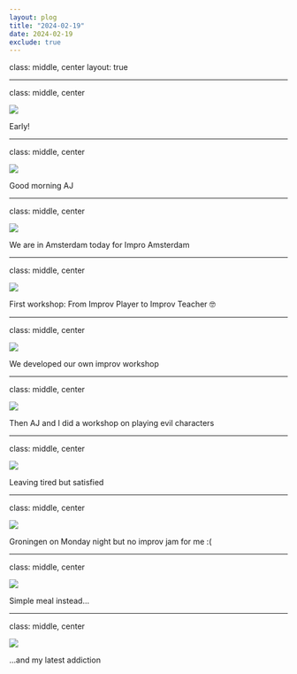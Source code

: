 ```yaml
---
layout: plog
title: "2024-02-19"
date: 2024-02-19
exclude: true
---
```


class: middle, center
layout: true

---

class: middle, center

<img class="plog-picture" src="{{ site.baseurl }}/img/plog/2024-02-19/01.jpg" />

Early!

---

class: middle, center

<img class="plog-picture" src="{{ site.baseurl }}/img/plog/2024-02-19/02.jpg" />

Good morning AJ

---

class: middle, center

<img class="plog-picture" src="{{ site.baseurl }}/img/plog/2024-02-19/03.jpg" />

We are in Amsterdam today for Impro Amsterdam

---

class: middle, center

<img class="plog-picture" src="{{ site.baseurl }}/img/plog/2024-02-19/04.jpg" />

First workshop: From Improv Player to Improv Teacher 🤓

---

class: middle, center

<img class="plog-picture" src="{{ site.baseurl }}/img/plog/2024-02-19/05.jpg" />

We developed our own improv workshop

---

class: middle, center

<img class="plog-picture" src="{{ site.baseurl }}/img/plog/2024-02-19/06.jpg" />

Then AJ and I did a workshop on playing evil characters

---

class: middle, center

<img class="plog-picture" src="{{ site.baseurl }}/img/plog/2024-02-19/07.jpg" />

Leaving tired but satisfied

---

class: middle, center

<img class="plog-picture" src="{{ site.baseurl }}/img/plog/2024-02-19/08.jpg" />

Groningen on Monday night but no improv jam for me :(

---

class: middle, center

<img class="plog-picture" src="{{ site.baseurl }}/img/plog/2024-02-19/09.jpg" />

Simple meal instead...

---

class: middle, center

<img class="plog-picture" src="{{ site.baseurl }}/img/plog/2024-02-19/10.jpg" />

...and my latest addiction

